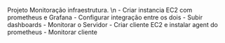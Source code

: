 Projeto Monitoração infraestrutura. 
\n
	- Criar instancia EC2 com prometheus e Grafana
	- Configurar integração entre os dois
	- Subir dashboards 
	- Monitorar o Servidor
	- Criar cliente EC2 e instalar agent do prometheus
	- Monitorar cliente
